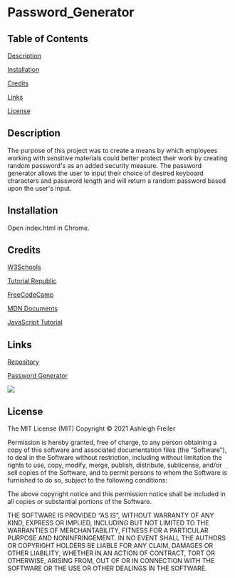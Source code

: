 # Password_Generator

## Table of Contents

[Description](#description)

[Installation](#installation)

[Credits](#credits)

[Links](#links)

[License](#license)

## Description

The purpose of this project was to create a means by which employees working with sensitive materials could better protect their work by creating random password's as an added security measure. The password 
generator allows the user to input their choice of desired keyboard characters and password length and will return a random password based upon the user's input.

## Installation

Open index.html in Chrome.

## Credits

[W3Schools](https://www.w3schools.com)

[Tutorial Republic](https://www.tutorialrepublic.com)

[FreeCodeCamp](https://www.freecodecamp.org/)

[MDN Documents](https://developer.mozilla.org/en-US/docs/Learn)

[JavaScript Tutorial](https://javascripttutorial.net/)

## Links

[Repository](https://github.com/ARFreiler/Password_Generator)

[Password Generator](https://arfreiler.github.io/Password_Generator/)

![](https://user-images.githubusercontent.com/75546695/111907977-d3697f80-8a2d-11eb-87e9-6400b1e0c036.png)

## License

The MIT License (MIT) Copyright © 2021 Ashleigh Freiler

Permission is hereby granted, free of charge, to any person obtaining a copy of this software and associated documentation files (the “Software”), to deal in the Software without restriction, including without limitation the rights to use, copy, modify, merge, publish, distribute, sublicense, and/or sell copies of the Software, and to permit persons to whom the Software is furnished to do so, subject to the following conditions:

The above copyright notice and this permission notice shall be included in all copies or substantial portions of the Software.

THE SOFTWARE IS PROVIDED “AS IS”, WITHOUT WARRANTY OF ANY KIND, EXPRESS OR IMPLIED, INCLUDING BUT NOT LIMITED TO THE WARRANTIES OF MERCHANTABILITY, FITNESS FOR A PARTICULAR PURPOSE AND NONINFRINGEMENT. IN NO EVENT SHALL THE AUTHORS OR COPYRIGHT HOLDERS BE LIABLE FOR ANY CLAIM, DAMAGES OR OTHER LIABILITY, WHETHER IN AN ACTION OF CONTRACT, TORT OR OTHERWISE, ARISING FROM, OUT OF OR IN CONNECTION WITH THE SOFTWARE OR THE USE OR OTHER DEALINGS IN THE SOFTWARE.